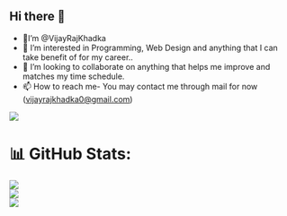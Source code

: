 ## Hi there 👋

- 👋I’m @VijayRajKhadka
- 👀 I’m interested in Programming, Web Design and anything that I can take benefit of for my career..
- 💞️ I’m looking to collaborate on anything that helps me improve and matches my time schedule.
- 📫 How to reach me- You may contact me through mail for now (vijayrajkhadka0@gmail.com)<br/>
 
![](https://komarev.com/ghpvc/?username=VijayRajKhadka&color=orange)


# 📊 GitHub Stats:
![](https://github-readme-stats.vercel.app/api/top-langs/?username=VijayRajKhadka&theme=dark&hide_border=false&include_all_commits=true&count_private=true&layout=compact)
<br/>
![](https://github-readme-stats.vercel.app/api?username=VijayRajKhadka&theme=dark&hide_border=false&include_all_commits=true&count_private=true)<br/>
![](https://github-readme-streak-stats.herokuapp.com/?user=VijayRajKhadka&theme=dark&hide_border=false)<br/>
